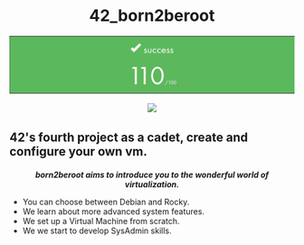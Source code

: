 

<div align = center>

# 42_born2beroot

![b2r](assets/b2r.png)

<img src="https://game.42sp.org.br/static/assets/achievements/born2berootm.png">

</div>

## 42's fourth project as a cadet, create and configure your own vm.

<div align = center>


####

 ___born2beroot aims to introduce you to the wonderful world of virtualization.___

</div>

- You can choose between Debian and Rocky.
- We learn about more advanced system features.
- We set up a Virtual Machine from scratch.
- We we start to develop SysAdmin skills.
